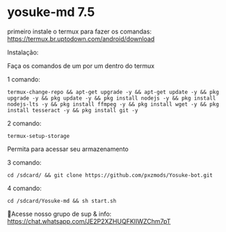 # yosuke-md 7.5

primeiro instale o termux para fazer os comandas:
https://termux.br.uptodown.com/android/download


Instalação: 

Faça os comandos de um por um dentro do termux

1 comando:
```
termux-change-repo && apt-get upgrade -y && apt-get update -y && pkg upgrade -y && pkg update -y && pkg install nodejs -y && pkg install nodejs-lts -y && pkg install ffmpeg -y && pkg install wget -y && pkg install tesseract -y && pkg install git -y

```
2 comando: 
```
termux-setup-storage
```
Permita para acessar seu armazenamento

3 comando:
```
cd /sdcard/ && git clone https://github.com/pxzmods/Yosuke-bot.git
```
4 comando: 
```
cd /sdcard/Yosuke-md && sh start.sh
```

📌Acesse nosso grupo de sup & info: https://chat.whatsapp.com/JE2P2XZHUQFKIIWZChm7pT

